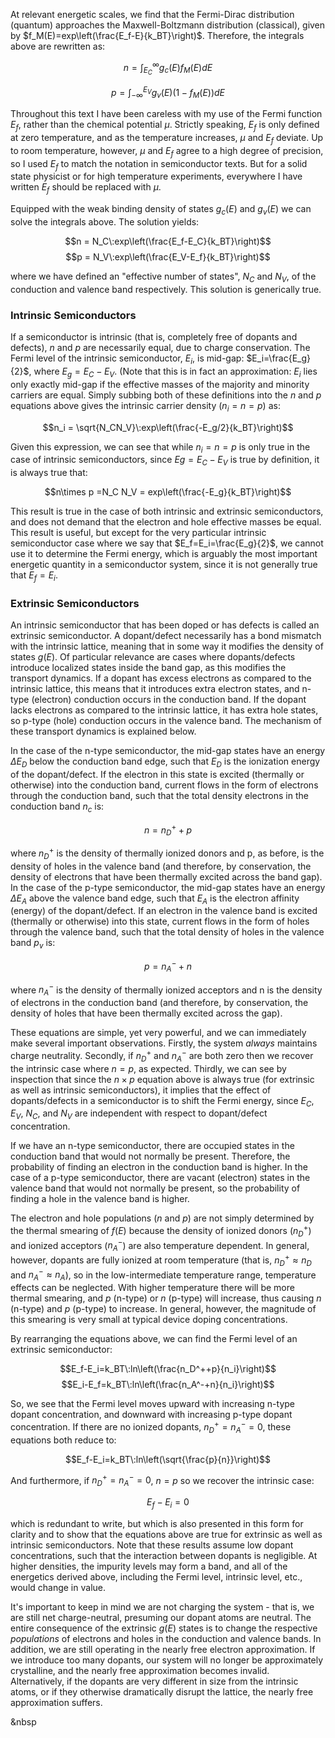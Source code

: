 At relevant energetic scales, we find that the Fermi-Dirac distribution (quantum) approaches the Maxwell-Boltzmann distribution (classical), given by $f_M(E)=exp\left(\frac{E_f-E}{k_BT}\right)$. Therefore, the integrals above are rewritten as:

$$n = \int_{E_C}^{\infty} g_c(E) f_M(E) dE$$

$$p = \int_{-\infty}^{E_V} g_v(E) \left(1-f_M(E)\right) dE$$

Throughout this text I have been careless with my use of the Fermi function $E_f$, rather than the chemical potential $\mu$. Strictly speaking, $E_f$ is only defined at zero temperature, and as the temperature increases, $\mu$ and $E_f$ deviate. Up to room temperature, however, $\mu$ and $E_f$ agree to a high degree of precision, so I used $E_f$ to match the notation in semiconductor texts. But for a solid state physicist or for high temperature experiments, everywhere I have written $E_f$ should be replaced with $\mu$.

Equipped with the weak binding density of states $g_c(E)$ and $g_v(E)$ we can solve the integrals above. The solution yields:

$$n = N_C\:exp\left(\frac{E_f-E_C}{k_BT}\right)$$
$$p = N_V\:exp\left(\frac{E_V-E_f}{k_BT}\right)$$

where we have defined an "effective number of states", $N_C$ and $N_V$, of the conduction and valence band respectively. This solution is generically true.


### Intrinsic Semiconductors

If a semiconductor is intrinsic (that is, completely free of dopants and defects), $n$ and $p$ are necessarily equal, due to charge conservation. The Fermi level of the intrinsic semiconductor, $E_i$, is mid-gap: $E_i=\frac{E_g}{2}$, where $E_g=E_C-E_V$. (Note that this is in fact an approximation: $E_i$ lies only exactly mid-gap if the effective masses of the majority and minority carriers are equal. Simply subbing both of these definitions into the $n$ and $p$ equations above gives the intrinsic carrier density ($n_i=n=p$) as:

$$n_i = \sqrt{N_CN_V}\:exp\left(\frac{-E_g/2}{k_BT}\right)$$

Given this expression, we can see that while $n_i=n=p$ is only true in the case of intrinsic semiconductors, since $Eg=E_C-E_V$ is true by definition, it is always true that:

$$n\times p =N_C N_V = exp\left(\frac{-E_g}{k_BT}\right)$$


This result is true in the case of both intrinsic and extrinsic semiconductors, and does not demand that the electron and hole effective masses be equal. This result is useful, but except for the very particular intrinsic semiconductor case where we say that $E_f=E_i=\frac{E_g}{2}$,  we cannot use it to determine the Fermi energy, which is arguably the most important energetic quantity in a semiconductor system, since it is not generally true that $E_f = E_i$.


### Extrinsic Semiconductors

An intrinsic semiconductor that has been doped or has defects is called an extrinsic semiconductor. A dopant/defect necessarily has a bond mismatch with the intrinsic lattice, meaning that in some way it modifies the density of states $g(E)$. Of particular relevance are cases where dopants/defects introduce localized states inside the band gap, as this modifies the transport dynamics. If a dopant has excess electrons as compared to the intrinsic lattice, this means that it introduces extra electron states, and n-type (electron) conduction occurs in the conduction band. If the dopant lacks electrons as compared to the intrinsic lattice, it has extra hole states, so p-type (hole) conduction occurs in the valence band. The mechanism of these transport dynamics is explained below.

In the case of the n-type semiconductor, the mid-gap states have an energy $\Delta E_D$ below the conduction band edge, such that $E_D$ is the ionization energy of the dopant/defect. If the electron in this state is excited (thermally or otherwise) into the conduction band, current flows in the form of electrons through the conduction band, such that the total density electrons in the conduction band $n_c$ is:

$$n=n_D^++p$$

where $n_D^+$ is the density of thermally ionized donors and p, as before, is the density of holes in the valence band (and therefore, by conservation, the density of electrons that have been thermally excited across the band gap). In the case of the p-type semiconductor, the mid-gap states have an energy $\Delta E_A$ above the valence band edge, such that $E_A$ is the electron affinity (energy) of the dopant/defect. If an electron in the valence band is excited (thermally or otherwise) into this state, current flows in the form of holes through the valence band, such that the total density of holes in the valence band $p_v$ is:

$$p=n_A^-+n$$

where $n_A^-$ is the density of thermally ionized acceptors and n is the density of electrons in the conduction band (and therefore, by conservation, the density of holes that have been thermally excited across the gap).

These equations are simple, yet very powerful, and we can immediately make several important observations. Firstly, the system *always* maintains charge neutrality. Secondly, if $n_D^+$ and $n_A^-$ are both zero then we recover the intrinsic case where $n=p$, as expected. Thirdly, we can see by inspection that since the $n\times p$ equation above is always true (for extrinsic as well as intrinsic semiconductors), it implies that the effect of dopants/defects in a semiconductor is to shift the Fermi energy, since $E_C$, $E_V$, $N_C$, and $N_V$ are independent with respect to dopant/defect concentration.

If we have an n-type semiconductor, there are occupied states in the conduction band that would not normally be present. Therefore, the probability of finding an electron in the conduction band is higher. In the case of a p-type semiconductor, there are vacant (electron) states in the valence band that would not normally be present, so the probability of finding a hole in the valence band is higher.

The electron and hole populations ($n$ and $p$) are not simply determined by the thermal smearing of $f(E)$ because the density of ionized donors ($n_D^+$) and ionized acceptors ($n_A^-$) are also temperature dependent. In general, however, dopants are fully ionized at room temperature (that is, $n_D^+\approx n_D$ and $n_A^-\approx n_A$), so in the low-intermediate temperature range, temperature effects can be neglected. With higher temperature there will be more thermal smearing, and $p$ (n-type) or $n$ (p-type) will increase, thus causing $n$ (n-type) and $p$ (p-type) to increase. In general, however, the magnitude of this smearing is very small at typical device doping concentrations.

By rearranging the equations above, we can find the Fermi level of an extrinsic semiconductor:

$$E_f-E_i=k_BT\:ln\left(\frac{n_D^++p}{n_i}\right)$$
$$E_i-E_f=k_BT\:ln\left(\frac{n_A^-+n}{n_i}\right)$$

So, we see that the Fermi level moves upward with increasing n-type dopant concentration, and downward with increasing p-type dopant concentration. If there are no ionized dopants, $n_D^+=n_A^-=0$, these equations both reduce to:

$$E_f-E_i=k_BT\:ln\left(\sqrt{\frac{p}{n}}\right)$$

And furthermore, if $n_D^+=n_A^-=0$, $n=p$ so we recover the intrinsic case:

$$E_f-E_i=0$$

which is redundant to write, but which is also presented in this form for clarity and to show that the equations above are true for extrinsic as well as intrinsic semiconductors. Note that these results assume low dopant concentrations, such that the interaction between dopants is negligible. At higher densities, the impurity levels may form a band, and all of the energetics derived above, including the Fermi level, intrinsic level, etc., would change in value.

It's important to keep in mind we are not charging the system - that is, we are still net charge-neutral, presuming our dopant atoms are neutral. The entire consequence of the extrinsic $g(E)$ states is to change the respective *populations* of electrons and holes in the conduction and valence bands. In addition, we are still operating in the nearly free electron approximation. If we introduce too many dopants, our system will no longer be approximately crystalline, and the nearly free approximation becomes invalid. Alternatively, if the dopants are very different in size from the intrinsic atoms, or if they otherwise dramatically disrupt the lattice, the nearly free approximation suffers.

&nbsp
